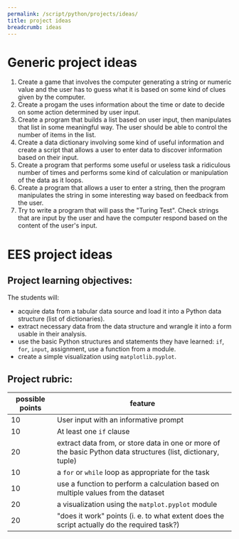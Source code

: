 ```yaml
---
permalink: /script/python/projects/ideas/
title: project ideas
breadcrumb: ideas
---
```


# Generic project ideas

1. Create a game that involves the computer generating a string or numeric value and the user has to guess what it is based on some kind of clues given by the computer.
2. Create a progam the uses information about the time or date to decide on some action determined by user input.
3. Create a program that builds a list based on user input, then manipulates that list in some meaningful way. The user should be able to control the number of items in the list.
4. Create a data dictionary involving some kind of useful information and create a script that allows a user to enter data to discover information based on their input.
5. Create a program that performs some useful or useless task a ridiculous number of times and performs some kind of calculation or manipulation of the data as it loops.
6. Create a program that allows a user to enter a string, then the program manipulates the string in some interesting way based on feedback from the user.
7. Try to write a program that will pass the "Turing Test". Check strings that are input by the user and have the computer respond based on the content of the user's input.

# EES project ideas

## Project learning objectives:

The students will:
- acquire data from a tabular data source and load it into a Python data structure (list of dictionaries).
- extract necessary data from the data structure and wrangle it into a form usable in their analysis.
- use the basic Python structures and statements they have learned: `if`, `for`, `input`, assignment, use a function from a module.
- create a simple visualization using `matplotlib.pyplot`. 

## Project rubric:

| possible points | feature |
| --------------- | ------- |
| 10 | User input with an informative prompt |
| 10 | At least one `if` clause |
| 20 | extract data from, or store data in one or more of the basic Python data structures (list, dictionary, tuple) |
| 10 | a `for` or `while` loop as appropriate for the task |
| 10 | use a function to perform a calculation based on multiple values from the dataset |
| 20 | a visualization using the `matplot.pyplot` module |
| 20 | "does it work" points (i. e. to what extent does the script actually do the required task?) |